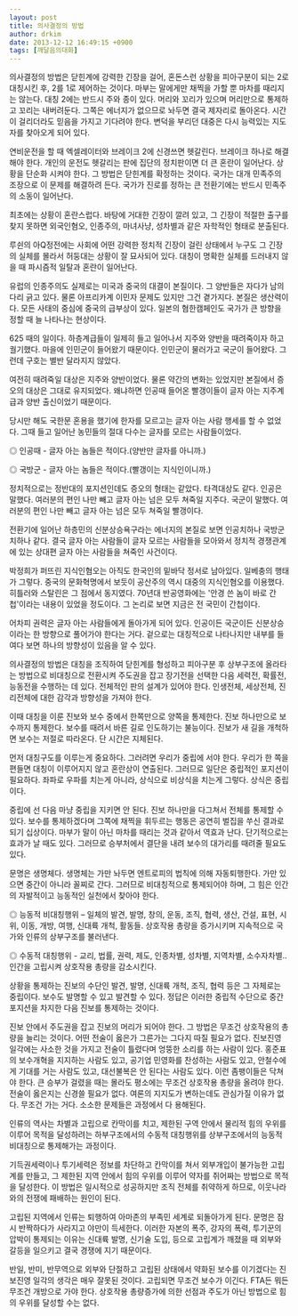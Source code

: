 ```yaml
---
layout: post
title: 의사결정의 방법
author: drkim
date: 2013-12-12 16:49:15 +0900
tags: [깨달음의대화]
---
```

의사결정의 방법은 닫힌계에 강력한 긴장을 걸어, 혼돈스런 상황을 피아구분이 되는 2로 대칭시킨 후, 2를 1로 제어하는 것이다. 마부는 말에게만 채찍을 가할 뿐 마차를 때리지는 않는다. 대칭 2에는 반드시 주와 종이 있다. 머리와 꼬리가 있으며 머리만으로 통제하고 꼬리는 내버려둔다. 그쪽은 에너지가 없으므로 놔두면 결국 제자리로 돌아온다. 시간이 걸리더라도 믿음을 가지고 기다려야 한다. 변덕을 부리던 대중은 다시 능력있는 지도자를 찾아오게 되어 있다.

  


연비운전을 할 때 엑셀레이터와 브레이크 2에 신경쓰면 헷갈린다. 브레이크 하나로 해결해야 한다. 개인의 운전도 헷갈리는 판에 집단의 정치판이면 더 큰 혼란이 일어난다. 상황을 단순화 시켜야 한다. 그 방법은 닫힌계를 확정하는 것이다. 국가는 대개 민족주의 조장으로 이 문제를 해결하려 든다. 국가가 진로를 정하는 큰 전환기에는 반드시 민족주의 소동이 일어난다. 

  


최초에는 상황이 혼란스럽다. 바탕에 거대한 긴장이 깔려 있고, 그 긴장이 적절한 출구를 찾지 못하면 외국인혐오, 인종주의, 마녀사냥, 성차별과 같은 자학적인 형태로 분출된다.

  


루쉰의 아Q정전에는 사회에 어떤 강력한 정치적 긴장이 걸린 상태에서 누구도 그 긴장의 실체를 몰라서 허둥대는 상황이 잘 묘사되어 있다. 대칭이 명확한 실체를 드러내지 않을 때 파시즘적 일탈과 혼란이 일어난다.

  


유럽의 인종주의도 실제로는 미국과 중국의 대결이 본질이다. 그 양반들은 자다가 남의 다리 긁고 있다. 물론 아프리카계 이민자 문제도 있지만 그건 곁가지다. 본질은 생산력이다. 모든 사태의 중심에 중국의 급부상이 있다. 일본의 혐한캠페인도 국가가 큰 방향을 정할 때 늘 나타나는 현상이다. 

  


625 때의 일이다. 하층계급들이 일제히 들고 일어나서 지주와 양반을 때려죽이자 하고 궐기했다. 마을에 인민군이 들어왔기 때문이다. 인민군이 물러가고 국군이 들어왔다. 그런데 구호는 별반 달라지지 않았다.

  


여전히 때려죽일 대상은 지주와 양반이었다. 물론 약간의 변화는 있었지만 본질에서 증오의 대상은 그대로 유지되었다. 왜냐하면 인공때 들어온 빨갱이들이 글자 아는 지주계급과 양반 출신이었기 때문이다. 

  


당시만 해도 국한문 혼용을 했기에 한자를 모르고는 글자 아는 사람 행세를 할 수 없었다. 그때 들고 일어난 농민들의 절대 다수는 글자를 모르는 사람들이었다. 

  


◎ 인공때 - 글자 아는 놈들은 적이다.(양반만 글자를 아니까.)  
      
◎ 국방군 - 글자 아는 놈들은 적이다.(빨갱이는 지식인이니까.) 

  


정치적으로는 정반대의 포지션인데도 증오의 형태는 같았다. 타격대상도 같다. 인공은 말했다. 여러분의 편인 나만 빼고 글자 아는 넘은 모두 쳐죽일 지주다. 국군이 말했다. 여러분의 편인 나만 빼고 글자 아는 넘은 모두 쳐죽일 빨갱이다. 

  


전환기에 일어난 하층민의 신분상승욕구라는 에너지의 본질로 보면 인공치하나 국방군치하나 같다. 결국 글자 아는 사람들이 글자 모르는 사람들을 모아와서 정치적 경쟁관계에 있는 상대편 글자 아는 사람들을 쳐죽인 사건이다. 

  


박정희가 퍼뜨린 지식인혐오는 아직도 한국인의 밑바닥 정서로 남아있다. 일베충의 행태가 그렇다. 중국의 문화혁명에서 보듯이 공산주의 역시 대중의 지식인혐오를 이용했다. 히틀러와 스탈린은 그 점에서 동지였다. 70년대 반공영화에는 '안경 쓴 놈이 바로 간첩'이라는 내용이 있었을 정도이다. 그 논리로 보면 지금은 전 국민이 간첩이다.

  


어차피 권력은 글자 아는 사람들에게 돌아가게 되어 있다. 인공이든 국군이든 신분상승이라는 한 방향으로 풀어가야 한다는 거다. 겉으로는 대칭적으로 나타나지만 내부를 들여다 보면 하나의 방향성이 있음을 알 수 있다. 

  


의사결정의 방법은 대칭을 조직하여 닫힌계를 형성하고 피아구분 후 상부구조에 올라타는 방법으로 비대칭으로 전환시켜 주도권을 잡고 장기전을 선택한 다음 세력전, 확률전, 능동전을 수행하는 데 있다. 전체적인 판의 설계가 있어야 한다. 인생전체, 세상전체, 진리전체에 대한 감각과 방향성을 가져야 한다. 

  


이때 대칭을 이룬 진보와 보수 중에서 한쪽만으로 양쪽을 통제한다. 진보 하나만으로 보수까지 통제한다. 보수를 때려서 바른 길로 인도하기는 불능이다. 진보가 새 길을 개척하면 보수는 저절로 따라온다. 단 시간은 지체된다. 

  


먼저 대칭구도를 이루는게 중요하다. 그러려면 우리가 중립에 서야 한다. 우리가 한 쪽을 편들면 대칭이 이루어지지 않고 혼란상이 연출된다. 그러므로 일단은 중립적인 포지션이 필요하다. 좌파로 우파를 치는게 아니라, 상식으로 비상식을 치는게 그렇다. 상식은 중립이다. 

  


중립에 선 다음 마냥 중립을 지키면 안 된다. 진보 하나만을 다그쳐서 전체를 통제할 수 있다. 보수를 통제하겠다며 그쪽에 채찍을 휘두르는 행동은 공연히 벌집을 쑤신 결과로 되기 십상이다. 마부가 말이 아닌 마차를 때리는 것과 같아서 역효과 난다. 단기적으로는 효과가 날 때도 있다. 그러므로 승부처에서 결단을 내려 보수의 대가리를 때려줄 필요도 있다. 

  


문명은 생명체다. 생명체는 가만 놔두면 엔트로피의 법칙에 의해 자동퇴행한다. 가만 있으면 중간이 아니라 꼴찌로 간다. 그러므로 비대칭적으로 통제되어야 하며, 그 힘은 인간의 자발적이고 능동적인 실천에서 찾아야 한다. 

  


◎ 능동적 비대칭행위 – 일체의 발견, 발명, 창의, 운동, 조직, 협력, 생산, 건설, 표현, 시위, 이동, 개방, 여행, 신대륙 개척, 활동들. 상호작용 총량을 증가시키며 지속적으로 국가와 인류의 상부구조를 불러낸다. 

  


◎ 수동적 대칭행위 - 교리, 법률, 권력, 제도, 인종차별, 성차별, 지역차별, 소수자차별.. 인간을 고립시켜 상호작용 총량을 감소시킨다. 

  


상황을 통제하는 진보의 수단인 발견, 발명, 신대륙 개척, 조직, 협력 등은 그 자체로는 중립이다. 보수도 발명할 수 있고 발견할 수 있다. 정답은 이러한 중립적 수단으로 중간 포지션을 차지한 다음 진보를 통제하는 것이다. 

  


진보 안에서 주도권을 잡고 진보의 머리가 되어야 한다. 그 방법은 무조건 상호작용의 총량을 늘리는 것이다. 어떤 전술이 옳은가 그른가는 그다지 따질 필요가 없다. 진보진영 일각에는 사소한 것을 가지고 전술이 틀렸다며 엉뚱한 소리를 하는 사람이 있다. 홍준표의 보수개혁을 지지하는 사람도 있고, 공기업 민영화를 찬성하는 사람도 있고, 안철수에게 기대를 거는 사람도 있고, 대선불복은 안 된다는 사람도 있다. 이런 좀팽이들은 닥쳐야 한다. 큰 승부가 걸렸을 때는 몰라도 평소에는 무조건 상호작용 총량을 올려야 한다. 전술이 옳은지는 신경쓸 필요가 없다. 여론의 지지도가 변하는데도 관심가질 이유가 없다. 무조건 가는 거다. 소소한 문제들은 과정에서 다 용해된다. 

  


인류의 역사는 차별과 고립으로 칸막이를 치고, 제한된 구역 안에서 물리적 힘의 우위를 이루어 목적을 달성하려는 하부구조에서의 수동적 대칭행위를 상부구조에서의 능동적 비대칭으로 통제해가는 과정이다. 

  


기득권세력이나 투기세력은 정보를 차단하고 칸막이를 쳐서 외부개입이 불가능한 고립계를 만들고, 그 제한된 지역 안에서 힘의 우위를 이루어 약자를 쥐어짜는 방법으로 목적을 달성한다. 이 방법은 일시적으로 성공하지만 조직 전체를 취약하게 하므로, 이웃나라와의 전쟁에 패배하는 원인이 된다. 

  


고립된 지역에서 인류는 퇴행하여 아마존의 부족민 세계로 되돌아가게 된다. 문명은 잠시 반짝하다가 사라지고 야만이 득세한다. 이러한 자본의 폭주, 강자의 폭력, 투기꾼의 압박이 통제되는 이유는 신대륙 발명, 신기술 도입, 등으로 고립계가 깨졌을 때 외부와 갈등을 일으키고 결국 경쟁에 지기 때문이다. 

  


반일, 반미, 반무역으로 외부와 단절하고 고립된 상태에서 약화된 보수를 이기겠다는 진보진영 일각의 생각은 매우 잘못된 것이다. 고립되면 무조건 보수가 이긴다. FTA든 뭐든 무조건 개방으로 가야 한다. 상호작용 총량증가에 의한 선점과 주도가 아닌 방법으로 힘의 우위를 달성할 수는 없다.